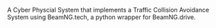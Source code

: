 A Cyber Physcial System that implements a Traffic Collision Avoidance System using BeamNG.tech, a python wrapper for BeamNG.drive.
